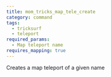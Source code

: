 ```yaml
---
title: mom_tricks_map_tele_create
category: command
tags:
  - tricksurf
  - teleport
required_params: 
  - Map teleport name
requires_mapping: true
---
```


Creates a map teleport of a given name
